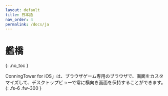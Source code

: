 ```yaml
---
layout: default
title: 日本語
nav_order: 4
permalink: /docs/ja
---
```


# 艦橋
{: .no_toc }

ConningTower for iOS」は、ブラウザゲーム専用のブラウザで、画面をカスタマイズして、デスクトップビューで常に横向き画面を保持することができます。
{: .fs-6 .fw-300 }
